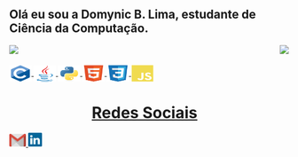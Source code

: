<h2>Olá eu sou a Domynic B. Lima, estudante de Ciência da Computação.</h2>

<div>
  <a href="https://github.com/GabrielFQuaresma/">
  <img height="180em" src="https://github-readme-stats.vercel.app/api?username=GabrielFQuaresma&show_icons=true&theme=github_dark&includ_all_comits=true&cont_private=true"/>
  <img align="right" height="180em" src="https://github-readme-stats.vercel.app/api/top-langs/?username=GabrielFQuaresma&layout=compact&langs_count=16&theme=github_dark"/>
</div>

<div style="display: inline_block"><br>
  <img align="center" alt="Gab-C" height="30" width="40" src="https://raw.githubusercontent.com/devicons/devicon/master/icons/c/c-original.svg">
  <img align="center" alt="Gab-Java" height="30" width="40" src="https://raw.githubusercontent.com/devicons/devicon/master/icons/java/java-original.svg">
  <img align="center" alt="Gab-Python" height="30" width="40" src="https://raw.githubusercontent.com/devicons/devicon/master/icons/python/python-original.svg">
  <img align="center" alt="Gab-HTML" height="30" width="40" src="https://raw.githubusercontent.com/devicons/devicon/master/icons/html5/html5-original.svg">
  <img align="center" alt="Gab-CSS" height="30" width="40" src="https://raw.githubusercontent.com/devicons/devicon/master/icons/css3/css3-original.svg">
  <img align="center" alt="Gab-Js" height="30" width="40" src="https://raw.githubusercontent.com/devicons/devicon/master/icons/javascript/javascript-plain.svg">
</div>
  
  ##
     
  <h1 align="center">Redes Sociais</h1>
    <a href = "mailto: work.gabriel.quaresma@gmail.com">
      <img width="30" src="gmail.svg">
    </a>
    <a href = "https://www.linkedin.com/in/gabrielf-oliveira/">
      <img width="25" src="linkedin.svg">
